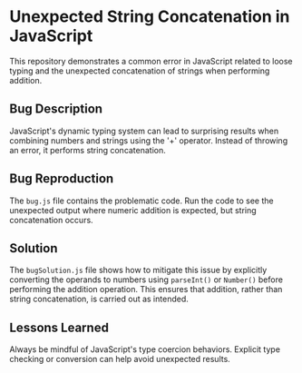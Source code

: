 # Unexpected String Concatenation in JavaScript
This repository demonstrates a common error in JavaScript related to loose typing and the unexpected concatenation of strings when performing addition.
## Bug Description
JavaScript's dynamic typing system can lead to surprising results when combining numbers and strings using the '+' operator.  Instead of throwing an error, it performs string concatenation.
## Bug Reproduction
The `bug.js` file contains the problematic code.  Run the code to see the unexpected output where numeric addition is expected, but string concatenation occurs.
## Solution
The `bugSolution.js` file shows how to mitigate this issue by explicitly converting the operands to numbers using `parseInt()` or `Number()` before performing the addition operation. This ensures that addition, rather than string concatenation, is carried out as intended.
## Lessons Learned
Always be mindful of JavaScript's type coercion behaviors.  Explicit type checking or conversion can help avoid unexpected results.